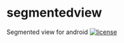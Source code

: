 # segmentedview
Segmented view for android
[![license](https://img.shields.io/github/license/DAVFoundation/captain-n3m0.svg?style=flat-square)](https://github.com/duranun/segmentedview/master/LICENSE)
